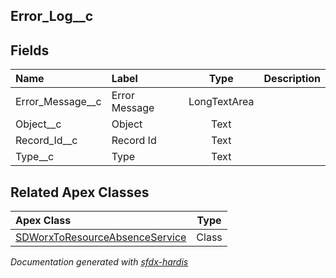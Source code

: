 ## Error_Log__c

<!-- Object description -->

## Fields

| Name      | Label | Type | Description |
| :-------- | :---- | :--: | :---------- | 
| Error_Message__c | Error Message | LongTextArea | <!-- --> |
| Object__c | Object | Text | <!-- --> |
| Record_Id__c | Record Id | Text | <!-- --> |
| Type__c | Type | Text | <!-- --> |




## Related Apex Classes

| Apex Class | Type |
| :----      | :--: | 
| [SDWorxToResourceAbsenceService](../apex/SDWorxToResourceAbsenceService.md) | Class |




_Documentation generated with [sfdx-hardis](https://sfdx-hardis.cloudity.com)_
